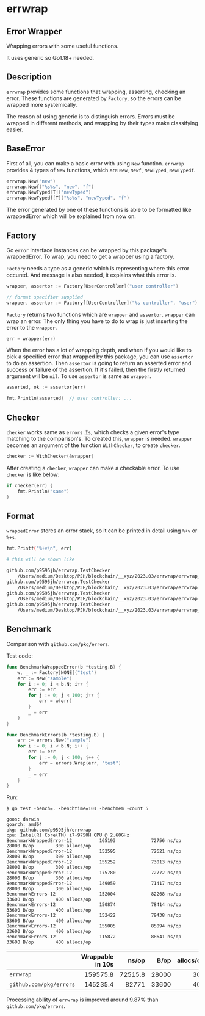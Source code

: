 # errwrap

## Error Wrapper

Wrapping errors with some useful functions.

It uses generic so Go1.18+ needed.

## Description

`errwrap` provides some functions that wrapping, asserting, checking an error. These functions are generated by `Factory`, so the errors can be wrapped more systemically.

The reason of using generic is to distinguish errors. Errors must be wrapped in different methods, and wrapping by their types make classifying easier.

## BaseError

First of all, you can make a basic error with using `New` function. `errwrap` provides 4 types of `New` functions, which are `New`, `Newf`, `NewTyped`, `NewTypedf`.

```go
errwrap.New("new")
errwrap.Newf("%s%s", "new", "f")
errwrap.NewTyped[T]("newTyped")
errwrap.NewTypedf[T]("%s%s", "newTyped", "f")
```

The error generated by one of these functions is able to be formatted like wrappedError which will be explained from now on.

## Factory

Go `error` interface instances can be wrapped by this package's wrappedError. To wrap, you need to get a wrapper using a factory.

`Factory` needs a type as a generic which is representing where this error occured. And message is also needed, it explains what this error is.

```go
wrapper, assertor := Factory[UserController]("user controller")

// format specifier supplied
wrapper, assertor := Factoryf[UserController]("%s controller", "user")
```

`Factory` returns two functions which are `wrapper` and `assertor`. `wrapper` can wrap an error. The only thing you have to do to wrap is just inserting the error to the `wrapper`.

```go
err = wrapper(err)
```

When the error has a lot of wrapping depth, and when if you would like to pick a specified error that wrapped by this package, you can use `assertor` to do an assertion. Then `assertor` is going to return an asserted error and success or failure of the assertion. If it's failed, then the firstly returned argument will be `nil`.
To use `assertor` is same as `wrapper`.

```go
asserted, ok := assertor(err)

fmt.Println(asserted)  // user controller: ...
```

## Checker

`checker` works same as `errors.Is`, which checks a given error's type matching to the comparison's. To created this, `wrapper` is needed. `wrapper` becomes an argument of the function `WithChecker`, to create `checker`.

```go
checker := WithChecker(&wrapper)
```

After creating a `checker`, `wrapper` can make a checkable error. To use `checker` is like below:

```go
if checker(err) {
    fmt.Println("same")
}
```

## Format

`wrappedError` stores an error stack, so it can be printed in detail using `%+v` or `%+s`.

```bash
fmt.Printf("%+v\n", err)

# this will be shown like

github.com/p9595jh/errwrap.TestChecker
    /Users/medium/Desktop/PJH/blockchain/__xyz/2023.03/errwrap/errwrap_test.go:69
github.com/p9595jh/errwrap.TestChecker
    /Users/medium/Desktop/PJH/blockchain/__xyz/2023.03/errwrap/errwrap_test.go:68
github.com/p9595jh/errwrap.TestChecker
    /Users/medium/Desktop/PJH/blockchain/__xyz/2023.03/errwrap/errwrap_test.go:61
github.com/p9595jh/errwrap.TestChecker
    /Users/medium/Desktop/PJH/blockchain/__xyz/2023.03/errwrap/errwrap_test.go:60
```

## Benchmark

Comparison with `github.com/pkg/errors`.

Test code:

```go
func BenchmarkWrappedError(b *testing.B) {
	w, _ := Factory[NONE]("test")
	err := New("sample")
	for i := 0; i < b.N; i++ {
		err := err
		for j := 0; j < 100; j++ {
			err = w(err)
		}
		_ = err
	}
}

func BenchmarkErrors(b *testing.B) {
	err := errors.New("sample")
	for i := 0; i < b.N; i++ {
		err := err
		for j := 0; j < 100; j++ {
			err = errors.Wrap(err, "test")
		}
		_ = err
	}
}
```

Run:

```
$ go test -bench=. -benchtime=10s -benchmem -count 5

goos: darwin
goarch: amd64
pkg: github.com/p9595jh/errwrap
cpu: Intel(R) Core(TM) i7-9750H CPU @ 2.60GHz
BenchmarkWrappedError-12          165193             72756 ns/op           28000 B/op        300 allocs/op
BenchmarkWrappedError-12          152595             72621 ns/op           28000 B/op        300 allocs/op
BenchmarkWrappedError-12          155252             73013 ns/op           28000 B/op        300 allocs/op
BenchmarkWrappedError-12          175780             72772 ns/op           28000 B/op        300 allocs/op
BenchmarkWrappedError-12          149059             71417 ns/op           28000 B/op        300 allocs/op
BenchmarkErrors-12                152004             82268 ns/op           33600 B/op        400 allocs/op
BenchmarkErrors-12                150874             78414 ns/op           33600 B/op        400 allocs/op
BenchmarkErrors-12                152422             79438 ns/op           33600 B/op        400 allocs/op
BenchmarkErrors-12                155005             85094 ns/op           33600 B/op        400 allocs/op
BenchmarkErrors-12                115872             88641 ns/op           33600 B/op        400 allocs/op
```

|                         | Wrappable in 10s |   ns/op |  B/op | allocs/op |
| ----------------------- | ---------------: | ------: | ----: | --------: |
| `errwrap`               |         159575.8 | 72515.8 | 28000 |       300 |
| `github.com/pkg/errors` |         145235.4 |   82771 | 33600 |       400 |

Processing ability of `errwrap` is improved around 9.87% than `github.com/pkg/errors`.
